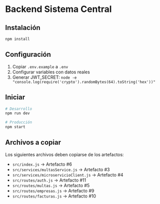 # Backend Sistema Central

## Instalación

```bash
npm install
```

## Configuración

1. Copiar `.env.example` a `.env`
2. Configurar variables con datos reales
3. Generar JWT_SECRET: `node -e "console.log(require('crypto').randomBytes(64).toString('hex'))"`

## Iniciar

```bash
# Desarrollo
npm run dev

# Producción
npm start
```

## Archivos a copiar

Los siguientes archivos deben copiarse de los artefactos:

- `src/index.js` → Artefacto #6
- `src/services/multasService.js` → Artefacto #3
- `src/services/microservicioClient.js` → Artefacto #4
- `src/routes/auth.js` → Artefacto #11
- `src/routes/multas.js` → Artefacto #5
- `src/routes/empresas.js` → Artefacto #9
- `src/routes/facturas.js` → Artefacto #10

